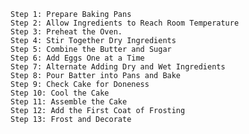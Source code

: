     Step 1: Prepare Baking Pans
    Step 2: Allow Ingredients to Reach Room Temperature
    Step 3: Preheat the Oven.
    Step 4: Stir Together Dry Ingredients
    Step 5: Combine the Butter and Sugar
    Step 6: Add Eggs One at a Time
    Step 7: Alternate Adding Dry and Wet Ingredients
    Step 8: Pour Batter into Pans and Bake
    Step 9: Check Cake for Doneness
    Step 10: Cool the Cake 
    Step 11: Assemble the Cake 
    Step 12: Add the First Coat of Frosting 
    Step 13: Frost and Decorate 